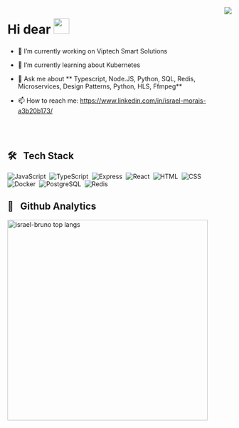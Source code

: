 <img
align="right"
size="500em"
src="https://raw.githubusercontent.com/gist/israel-bruno/f1f7b0065c31304246953f2434ca33a4/raw/92e15d7df46877a3769a2c4f3d09ae2a086ce1fa/githubcard.svg"
/>

<h1 align="left">
  Hi dear 
  
  <img src="https://raw.githubusercontent.com/kaueMarques/kaueMarques/master/hi.gif" width="35px">
</h1>

###

<p>

- 🔭 I’m currently working on Viptech Smart Solutions

- 🌱 I’m currently learning about Kubernetes

- 💬 Ask me about ** Typescript,  Node.JS, Python, SQL, Redis, Microservices, Design Patterns, Python, HLS, Ffmpeg**

- 📫 How to reach me: https://www.linkedin.com/in/israel-morais-a3b20b173/

</p>

<br><br>

## 🛠 &nbsp; Tech Stack 

![JavaScript](https://img.shields.io/badge/JavaScript-05122A?style=flat&logo=javascript)&nbsp; 
![TypeScript](https://img.shields.io/badge/TypeScript-05122A?style=flat&logo=typescript)&nbsp;
![Express](https://img.shields.io/badge/Express-05122A?style=flat&logo=express)&nbsp;
![React](https://img.shields.io/badge/React-05122A?style=flat&logo=react)&nbsp; 
![HTML](https://img.shields.io/badge/HTML-05122A?style=flat&logo=html5)&nbsp; 
![CSS](https://img.shields.io/badge/CSS-05122A?style=flat&logo=css3)&nbsp;
![Docker](https://img.shields.io/badge/Docker-05122A?style=flat&logo=docker)&nbsp;
![PostgreSQL](https://img.shields.io/badge/SQL-05122A?style=flat&logo=postgresql)&nbsp;
![Redis](https://img.shields.io/badge/Redis-05122A?style=flat&logo=redis)&nbsp;

## 🧿 &nbsp; Github Analytics

<p align="left"> 
  <img width="450em" src="https://github-readme-stats.vercel.app/api/top-langs?username=israel-bruno&count_private=true&theme=vision-friendly-dark&layout=compact" alt="israel-bruno top langs"/>
  
</p>
